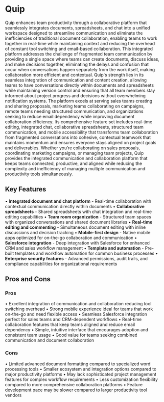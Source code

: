 # Quip

Quip enhances team productivity through a collaborative platform that seamlessly integrates documents, spreadsheets, and chat into a unified workspace designed to streamline communication and eliminate the inefficiencies of traditional document collaboration, enabling teams to work together in real-time while maintaining context and reducing the overhead of constant tool switching and email-based collaboration. This integrated platform addresses the challenge of fragmented team communication by providing a single space where teams can create documents, discuss ideas, and make decisions together, eliminating the delays and confusion that occur when conversations happen separately from the work itself, making collaboration more efficient and contextual. Quip's strength lies in its seamless integration of communication and content creation, allowing teams to have conversations directly within documents and spreadsheets while maintaining version control and ensuring that all team members stay informed about project progress and decisions without overwhelming notification systems. The platform excels at serving sales teams creating and sharing proposals, marketing teams collaborating on campaigns, remote teams needing structured communication, and organizations seeking to reduce email dependency while improving document collaboration efficiency. Its comprehensive feature set includes real-time editing, integrated chat, collaborative spreadsheets, structured team communication, and mobile accessibility that transforms team collaboration from fragmented conversations into cohesive, contextual teamwork that maintains momentum and ensures everyone stays aligned on project goals and deliverables. Whether you're collaborating on sales proposals, coordinating marketing campaigns, or managing team projects, Quip provides the integrated communication and collaboration platform that keeps teams connected, productive, and aligned while reducing the complexity and inefficiency of managing multiple communication and productivity tools simultaneously.

## Key Features

• **Integrated document and chat platform** - Real-time collaboration with contextual communication directly within documents
• **Collaborative spreadsheets** - Shared spreadsheets with chat integration and real-time editing capabilities
• **Team room organization** - Structured team spaces with organized conversations and shared document libraries
• **Real-time editing and commenting** - Simultaneous document editing with inline discussions and decision tracking
• **Mobile-first design** - Native mobile apps optimized for on-the-go collaboration and communication
• **Salesforce integration** - Deep integration with Salesforce for enhanced CRM and sales workflow management
• **Template and automation** - Pre-built templates and workflow automation for common business processes
• **Enterprise security features** - Advanced permissions, audit trails, and compliance capabilities for organizational requirements

## Pros and Cons

### Pros
• Excellent integration of communication and collaboration reducing tool switching overhead
• Strong mobile experience ideal for teams that work on-the-go and need flexible access
• Seamless Salesforce integration perfect for sales teams and CRM-dependent workflows
• Real-time collaboration features that keep teams aligned and reduce email dependency
• Simple, intuitive interface that encourages adoption and consistent team usage
• Good value for teams seeking combined communication and document collaboration

### Cons
• Limited advanced document formatting compared to specialized word processing tools
• Smaller ecosystem and integration options compared to major productivity platforms
• May lack sophisticated project management features for complex workflow requirements
• Less customization flexibility compared to more comprehensive collaboration platforms
• Feature development pace may be slower compared to larger productivity tool vendors